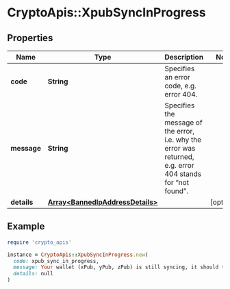 # CryptoApis::XpubSyncInProgress

## Properties

| Name | Type | Description | Notes |
| ---- | ---- | ----------- | ----- |
| **code** | **String** | Specifies an error code, e.g. error 404. |  |
| **message** | **String** | Specifies the message of the error, i.e. why the error was returned, e.g. error 404 stands for “not found”. |  |
| **details** | [**Array&lt;BannedIpAddressDetails&gt;**](BannedIpAddressDetails.md) |  | [optional] |

## Example

```ruby
require 'crypto_apis'

instance = CryptoApis::XpubSyncInProgress.new(
  code: xpub_sync_in_progress,
  message: Your wallet (xPub, yPub, zPub) is still syncing, it should take few seconds depending on how many transactions it has.,
  details: null
)
```

